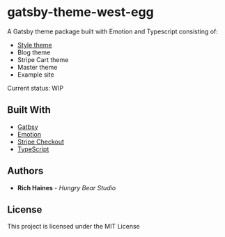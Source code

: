 # gatsby-theme-west-egg

A Gatsby theme package built with Emotion and Typescript consisting of:

- [Style theme](https://www.npmjs.com/package/gatsby-theme-west-egg-style)
- Blog theme
- Stripe Cart theme
- Master theme
- Example site

Current status: WIP

## Built With

- [Gatbsy](https://www.gatsbyjs.org/)
- [Emotion](https://emotion.sh/docs/introduction)
- [Stripe Checkout](https://stripe.com/en-se)
- [TypeScript](https://www.typescriptlang.org/)

## Authors

- **Rich Haines** - _Hungry Bear Studio_

## License

This project is licensed under the MIT License
